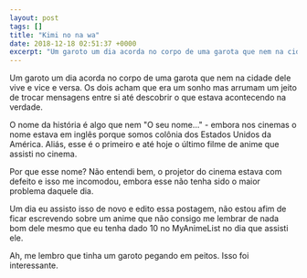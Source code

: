 ```yaml
---
layout: post
tags: []
title: "Kimi no na wa"
date: 2018-12-18 02:51:37 +0000
excerpt: "Um garoto um dia acorda no corpo de uma garota que nem na cidade dele vive e vice e versa. Os dois acham que era um sonho mas arrumam um..."
---
```


Um garoto um dia acorda no corpo de uma garota que nem na cidade dele vive e vice e versa. Os dois acham que era um sonho mas arrumam um jeito de trocar mensagens entre si até descobrir o que estava acontecendo na verdade.

O nome da história é algo que nem "O seu nome…" - embora nos cinemas o nome estava em inglês porque somos colônia dos Estados Unidos da América. Aliás, esse é o primeiro e até hoje o último filme de anime que assisti no cinema.

Por que esse nome? Não entendi bem, o projetor do cinema estava com defeito e isso me incomodou, embora esse não tenha sido o maior problema daquele dia.

Um dia eu assisto isso de novo e edito essa postagem, não estou afim de ficar escrevendo sobre um anime que não consigo me lembrar de nada bom dele mesmo que eu tenha dado 10 no MyAnimeList no dia que assisti ele.

Ah, me lembro que tinha um garoto pegando em peitos. Isso foi interessante.